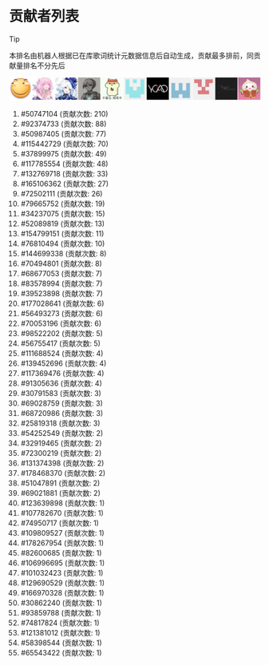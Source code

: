 # 贡献者列表

> [!TIP]
> 本排名由机器人根据已在库歌词统计元数据信息后自动生成，贡献最多排前，同贡献量排名不分先后

![贡献者头像画廊](./CONTRIBUTORS.svg)

1. #50747104 (贡献次数: 210)
2. #92374733 (贡献次数: 88)
3. #50987405 (贡献次数: 77)
4. #115442729 (贡献次数: 70)
5. #37899975 (贡献次数: 49)
6. #117785554 (贡献次数: 48)
7. #132769718 (贡献次数: 33)
8. #165106362 (贡献次数: 27)
9. #72502111 (贡献次数: 26)
10. #79665752 (贡献次数: 19)
11. #34237075 (贡献次数: 15)
12. #52089819 (贡献次数: 13)
13. #154799151 (贡献次数: 11)
14. #76810494 (贡献次数: 10)
15. #144699338 (贡献次数: 8)
16. #70494801 (贡献次数: 8)
17. #68677053 (贡献次数: 7)
18. #83578994 (贡献次数: 7)
19. #39523898 (贡献次数: 7)
20. #177028641 (贡献次数: 6)
21. #56493273 (贡献次数: 6)
22. #70053196 (贡献次数: 6)
23. #98522202 (贡献次数: 5)
24. #56755417 (贡献次数: 5)
25. #111688524 (贡献次数: 4)
26. #139452696 (贡献次数: 4)
27. #117369476 (贡献次数: 4)
28. #91305636 (贡献次数: 4)
29. #30791583 (贡献次数: 3)
30. #69028759 (贡献次数: 3)
31. #68720986 (贡献次数: 3)
32. #25819318 (贡献次数: 3)
33. #54252549 (贡献次数: 2)
34. #32919465 (贡献次数: 2)
35. #72300219 (贡献次数: 2)
36. #131374398 (贡献次数: 2)
37. #178468370 (贡献次数: 2)
38. #51047891 (贡献次数: 2)
39. #69021881 (贡献次数: 2)
40. #123639898 (贡献次数: 1)
41. #107782670 (贡献次数: 1)
42. #74950717 (贡献次数: 1)
43. #109809527 (贡献次数: 1)
44. #178267954 (贡献次数: 1)
45. #82600685 (贡献次数: 1)
46. #106996695 (贡献次数: 1)
47. #101032423 (贡献次数: 1)
48. #129690529 (贡献次数: 1)
49. #166970328 (贡献次数: 1)
50. #30862240 (贡献次数: 1)
51. #93859788 (贡献次数: 1)
52. #74817824 (贡献次数: 1)
53. #121381012 (贡献次数: 1)
54. #58398544 (贡献次数: 1)
55. #65543422 (贡献次数: 1)
